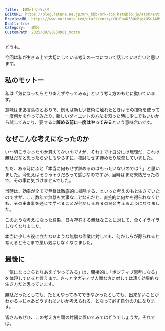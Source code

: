 ```yaml
---
Title: 【雑記】いろいろ
EditURL: https://blog.hatena.ne.jp/mrk_bbb/mrk-bbb.hateblo.jp/atom/entry/6802418398571598070
PreviewURL: https://www.murinote.com/draft/entry/Y0tRoaK38OePjq4OSuAABSKopo0
Draft: true
Category: - 雑記
CustomPath: 2025/09/20250901_motto
---
```


どうも。

今回は私が生きる上で大切にしている考えの一つについて話していきたいと思います。

## 私のモットー
私は「気になったらとりあえずやってみる」という考え方のもとに動いています。

意味はまあ言葉のとおりで、例えば新しい技術に触れたときはその技術を使って一度何かを作ってみたり、新しいダイエットの方法を知った時に少しでもいいから試してみたり、要するに**諦める前に一度はやってみる**という意味合いです。

## なぜこんな考えになったのか
いつ頃こうなったのか覚えてないのですが、それまでは自分には無理だ、これは無駄だなと思ったら少しもやらずに、検討もせず諦めたり放棄していました。

ただ、ある時にふと「本当に何もせず諦めるのはもったいないのでは？」と思いました。今思えばそりゃそうだろって感じなのですが、当時はまだ未熟だったので、その事に気づけませんでした。

当時は、効率が全てで無駄は徹底的に排除する、といった考えのもと生きていたのですが、ここ数年で無駄も大事なことなんだと、直接的に何かを得られなくとも、その出来事を通じて学べることが何かしらあるのだと考えるようになりました。

このような考えになった結果、日々存在する無駄なことに対して、全くイライラしなくなりました。

本当に少しも役に立たないような無駄な作業に対しても、何かしらが得られると考えるとそこまで悪い気はしなくなりました。


## 最後に
「気になったらとりあえずやってみる」は、間接的に「ポジティブ思考になる」を体現していると言えます。きっとネガティブ人間な方に対しては凄く効果的な生き方だと思っています。

無駄だったとしても、たとえやってみてできなかったとしても、出来ないことがわかる→じゃあどうすればいいか考えられる、となって必ず自分の力になります。

皆さんもぜひ、この考え方を頭の片隅に置いてみてはどうでしょうか。それでは。
